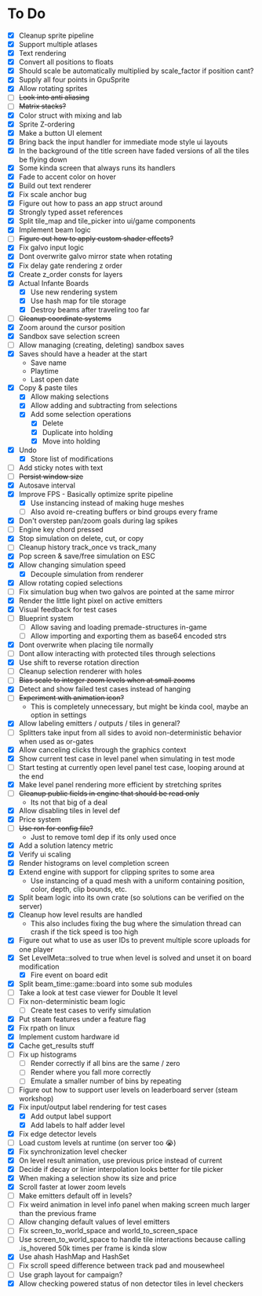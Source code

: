# To Do

- [x] Cleanup sprite pipeline
- [x] Support multiple atlases
- [x] Text rendering
- [x] Convert all positions to floats
- [x] Should scale be automatically multiplied by scale_factor if position cant?
- [x] Supply all four points in GpuSprite
- [x] Allow rotating sprites
- [ ] ~~Look into anti aliasing~~
- [ ] ~~Matrix stacks?~~
- [x] Color struct with mixing and lab
- [x] Sprite Z-ordering
- [x] Make a button UI element
- [x] Bring back the input handler for immediate mode style ui layouts
- [x] In the background of the title screen have faded versions of all the tiles be flying down
- [x] Some kinda screen that always runs its handlers
- [x] Fade to accent color on hover
- [x] Build out text renderer
- [x] Fix scale anchor bug
- [x] Figure out how to pass an app struct around
- [x] Strongly typed asset references
- [x] Split tile_map and tile_picker into ui/game components
- [x] Implement beam logic
- [ ] ~~Figure out how to apply custom shader effects?~~
- [x] Fix galvo input logic
- [x] Dont overwrite galvo mirror state when rotating
- [x] Fix delay gate rendering z order
- [x] Create z_order consts for layers
- [x] Actual Infante Boards
  - [x] Use new rendering system
  - [x] Use hash map for tile storage
  - [x] Destroy beams after traveling too far
- [ ] ~~Cleanup coordinate systems~~
- [x] Zoom around the cursor position
- [x] Sandbox save selection screen
- [ ] Allow managing (creating, deleting) sandbox saves
- [x] Saves should have a header at the start
  - Save name
  - Playtime
  - Last open date
- [x] Copy & paste tiles
  - [x] Allow making selections
  - [x] Allow adding and subtracting from selections
  - [x] Add some selection operations
    - [x] Delete
    - [x] Duplicate into holding
    - [x] Move into holding
- [x] Undo
  - [x] Store list of modifications
- [ ] Add sticky notes with text
- [ ] ~~Persist window size~~
- [x] Autosave interval
- [x] Improve FPS - Basically optimize sprite pipeline
  - [x] Use instancing instead of making huge meshes
  - [ ] Also avoid re-creating buffers or bind groups every frame
- [x] Don't overstep pan/zoom goals during lag spikes
- [ ] Engine key chord pressed
- [x] Stop simulation on delete, cut, or copy
- [ ] Cleanup history track_once vs track_many
- [x] Pop screen & save/free simulation on ESC
- [x] Allow changing simulation speed
  - [x] Decouple simulation from renderer
- [x] Allow rotating copied selections
- [ ] Fix simulation bug when two galvos are pointed at the same mirror
- [x] Render the little light pixel on active emitters
- [x] Visual feedback for test cases
- [ ] Blueprint system
  - [ ] Allow saving and loading premade-structures in-game
  - [ ] Allow importing and exporting them as base64 encoded strs
- [x] Dont overwrite when placing tile normally
- [ ] Dont allow interacting with protected tiles through selections
- [x] Use shift to reverse rotation direction
- [ ] Cleanup selection renderer with holes
- [ ] ~~Bias scale to integer zoom levels when at small zooms~~
- [x] Detect and show failed test cases instead of hanging
- [ ] ~~Experiment with animation icon?~~
  - This is completely unnecessary, but might be kinda cool, maybe an option in settings
- [x] Allow labeling emitters / outputs / tiles in general?
- [ ] Splitters take input from all sides to avoid non-deterministic behavior when used as or-gates
- [x] Allow canceling clicks through the graphics context
- [x] Show current test case in level panel when simulating in test mode
- [ ] Start testing at currently open level panel test case, looping around at the end
- [x] Make level panel rendering more efficient by stretching sprites
- [ ] ~~Cleanup public fields in engine that should be read only~~
  - Its not that big of a deal
- [x] Allow disabling tiles in level def
- [x] Price system
- [ ] ~~Use ron for config file?~~
  - Just to remove toml dep if its only used once
- [x] Add a solution latency metric
- [x] Verify ui scaling
- [x] Render histograms on level completion screen
- [x] Extend engine with support for clipping sprites to some area
  - Use instancing of a quad mesh with a uniform containing position, color, depth, clip bounds, etc.
- [x] Split beam logic into its own crate (so solutions can be verified on the server)
- [x] Cleanup how level results are handled
  - This also includes fixing the bug where the simulation thread can crash if the tick speed is too high
- [x] Figure out what to use as user IDs to prevent multiple score uploads for one player
- [x] Set LevelMeta::solved to true when level is solved and unset it on board modification
  - [x] Fire event on board edit
- [x] Split beam_time::game::board into some sub modules
- [ ] Take a look at test case viewer for Double It level
- [ ] Fix non-deterministic beam logic
  - [ ] Create test cases to verify simulation
- [x] Put steam features under a feature flag
- [x] Fix rpath on linux
- [x] Implement custom hardware id
- [x] Cache get_results stuff
- [ ] Fix up histograms
  - [ ] Render correctly if all bins are the same / zero
  - [ ] Render where you fall more correctly
  - [ ] Emulate a smaller number of bins by repeating
- [ ] Figure out how to support user levels on leaderboard server (steam workshop)
- [x] Fix input/output label rendering for test cases
  - [x] Add output label support
  - [x] Add labels to half adder level
- [x] Fix edge detector levels
- [ ] Load custom levels at runtime (on server too :sob:)
- [x] Fix synchronization level checker
- [x] On level result animation, use previous price instead of current
- [x] Decide if decay or linier interpolation looks better for tile picker
- [x] When making a selection show its size and price
- [x] Scroll faster at lower zoom levels
- [ ] Make emitters default off in levels?
- [ ] Fix weird animation in level info panel when making screen much larger than the previous frame
- [ ] Allow changing default values of level emitters
- [ ] Fix screen_to_world_space and world_to_screen_space
- [ ] Use screen_to_world_space to handle tile interactions because calling .is_hovered 50k times per frame is kinda slow
- [x] Use ahash HashMap and HashSet
- [ ] Fix scroll speed difference between track pad and mousewheel
- [ ] Use graph layout for campaign?
- [x] Allow checking powered status of non detector tiles in level checkers
